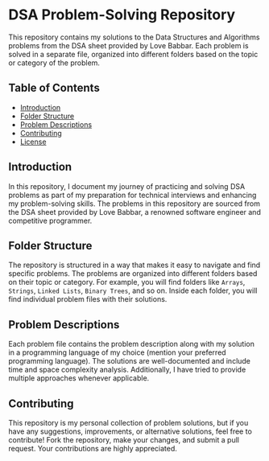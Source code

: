 # DSA Problem-Solving Repository

This repository contains my solutions to the Data Structures and Algorithms problems from the DSA sheet provided by Love Babbar. Each problem is solved in a separate file, organized into different folders based on the topic or category of the problem.

## Table of Contents

- [Introduction](#introduction)
- [Folder Structure](#folder-structure)
- [Problem Descriptions](#problem-descriptions)
- [Contributing](#contributing)
- [License](#license)

## Introduction

In this repository, I document my journey of practicing and solving DSA problems as part of my preparation for technical interviews and enhancing my problem-solving skills. The problems in this repository are sourced from the DSA sheet provided by Love Babbar, a renowned software engineer and competitive programmer.

## Folder Structure

The repository is structured in a way that makes it easy to navigate and find specific problems. The problems are organized into different folders based on their topic or category. For example, you will find folders like `Arrays`, `Strings`, `Linked Lists`, `Binary Trees`, and so on. Inside each folder, you will find individual problem files with their solutions.

## Problem Descriptions

Each problem file contains the problem description along with my solution in a programming language of my choice (mention your preferred programming language). The solutions are well-documented and include time and space complexity analysis. Additionally, I have tried to provide multiple approaches whenever applicable.

## Contributing

This repository is my personal collection of problem solutions, but if you have any suggestions, improvements, or alternative solutions, feel free to contribute! Fork the repository, make your changes, and submit a pull request. Your contributions are highly appreciated.

